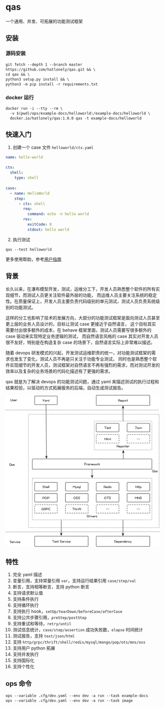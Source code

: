 # qas

一个通用、并发、可拓展的功能测试框架

## 安装

### 源码安装

```shell
git fetch --depth 1 --branch master https://github.com/hatlonely/qas.git && \
cd qas && \
python3 setup.py install && \
python3 -m pip install -r requirements.txt
```

### docker 运行

```shell
docker run -i --tty --rm \
  -v $(pwd)/ops/example-docs/helloworld:/example-docs/helloworld \
  docker.io/hatlonely/qas:1.0.0 qas -t example-docs/helloworld
```

## 快速入门

1. 创建一个 case 文件 `helloworld/ctx.yaml`

```yaml
name: hello-world

ctx:
  shell:
    type: shell

case:
  - name: HelloWorld
    step:
      - ctx: shell
        req:
          command: echo -n hello world
        res:
          exitCode: 0
          stdout: hello world
```

2. 执行测试

```shell
qas --test helloworld
```

更多使用帮助，参考[用户指南](/docs/用户指南)

## 背景

长久以来，在瀑布模型开发，测试，运维分工下，开发人员熟悉整个软件的所有实现细节，而测试人员更关注软件最外层的功能，
而运维人员主要关注系统的稳定性。在质量保证上，开发人员主要负责代码级别的单元测试，测试人员负责系统级别的功能测试。

这样的分工也影响了技术的发展方向，大部分的功能测试框架是面向测试人员甚至更上层的业务人员设计的，目标让测试 case 更接近于自然语言，
这个目标其实需要付出很多额外的成本，在 behave 框架里面，测试人员需要写很多额外的 case 驱动来实现特定业务逻辑的测试，
而自然语言风格的 case 其实对开发人员很不友好，特别是在构造复杂 case 的场景下，自然语言实际上非常难以描述。

随着 devops 研发模式的兴起，开发测试运维职责的统一，对功能测试框架的需求也发生了变化，测试人员不再是只关注于功能专业测试，
同时也是熟悉整个软件实现细节的开发人员，测试框架对自然语言不再有强烈的需求，而对测试开发的效率以及复杂的业务场景的代码化描述有了更强的需求。

qas 就是为了解决 devops 的功能测试问题，通过 yaml 来描述测试的执行过程和结果校验，以驱动的方式拓展服务的后端，自动生成测试报告。

![qas-架构](/docs/assets/qas-架构.png)

## 特性

1. 完全 yaml 描述
2. 变量引用，支持常量引用 `var`，支持运行结果引用 `case/step/val`
3. 断言，支持相等断言，支持 python 断言
4. 支持请求默认值
5. 支持条件执行
6. 支持循环执行
7. 支持执行 hook，`setUp/tearDown/beforeCase/afterCase`
8. 支持公共步骤引用，`preStep/postStep`
9. 支持重试和等待，`retry/until`
10. 测试信息统计，`case/step/assertion` 成功失败数，`elapse` 时间统计
11. 测试报告，支持 `text/json/html`
12. 支持 `http/grpc/thrift/shell/redis/mysql/mongo/pop/ots/mns/oss`
13. 支持用户 python 拓展
14. 支持并发执行
15. 支持国际化
16. 支持个性化

## ops 命令

```shell
ops --variable .cfg/dev.yaml --env dev -a run --task example-docs
ops --variable .cfg/dev.yaml --env dev -a run --task image
```
